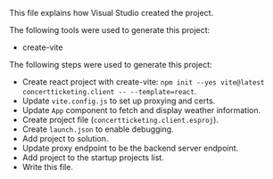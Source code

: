 This file explains how Visual Studio created the project.

The following tools were used to generate this project:
- create-vite

The following steps were used to generate this project:
- Create react project with create-vite: `npm init --yes vite@latest concertticketing.client -- --template=react`.
- Update `vite.config.js` to set up proxying and certs.
- Update `App` component to fetch and display weather information.
- Create project file (`concertticketing.client.esproj`).
- Create `launch.json` to enable debugging.
- Add project to solution.
- Update proxy endpoint to be the backend server endpoint.
- Add project to the startup projects list.
- Write this file.
